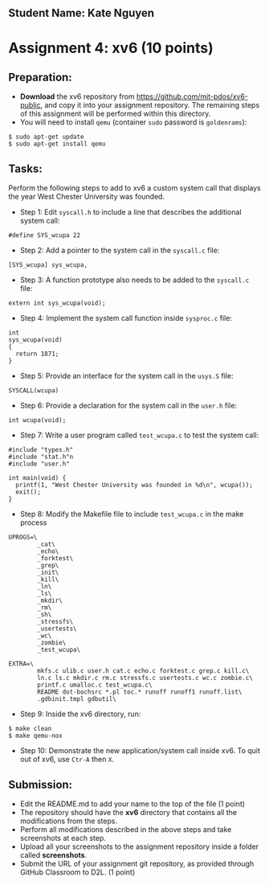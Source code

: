 ## Student Name: Kate Nguyen

# Assignment 4: xv6 (10 points)

## Preparation:

- **Download** the xv6 repository from https://github.com/mit-pdos/xv6-public, and copy it 
into your assignment repository. The remaining steps of this assignment will be performed within this 
directory.
- You will need to install `qemu` (container `sudo` password is `goldenrams`):

```
$ sudo apt-get update
$ sudo apt-get install qemu
```

## Tasks:

Perform the following steps to add to xv6 a custom system call that displays the year West Chester University was founded.   

- Step 1: Edit `syscall.h` to include a line that describes the additional system call:

```
#define SYS_wcupa 22
```

- Step 2: Add a pointer to the system call in the `syscall.c` file:

```
[SYS_wcupa] sys_wcupa,
```

- Step 3: A function prototype also needs to be added to the `syscall.c` file:

```
extern int sys_wcupa(void);
```

- Step 4: Implement the system call function inside `sysproc.c` file:

```
int
sys_wcupa(void)
{
  return 1871;
}
```

- Step 5: Provide an interface for the system call in the `usys.S` file:

```
SYSCALL(wcupa)
```

- Step 6: Provide a declaration for the system call in the `user.h` file:

```
int wcupa(void);
```

- Step 7: Write a user program called `test_wcupa.c` to test the system call:

```
#include "types.h"
#include "stat.h"n
#include "user.h"
 
int main(void) {
  printf(1, "West Chester University was founded in %d\n", wcupa());
  exit();
}
```

- Step 8: Modify the Makefile file to include `test_wcupa.c` in the make process

```
UPROGS=\
        _cat\
        _echo\
        _forktest\
        _grep\
        _init\
        _kill\
        _ln\
        _ls\
        _mkdir\
        _rm\
        _sh\
        _stressfs\
        _usertests\
        _wc\
        _zombie\
        _test_wcupa\

EXTRA=\
        mkfs.c ulib.c user.h cat.c echo.c forktest.c grep.c kill.c\
        ln.c ls.c mkdir.c rm.c stressfs.c usertests.c wc.c zombie.c\
        printf.c umalloc.c test_wcupa.c\
        README dot-bochsrc *.pl toc.* runoff runoff1 runoff.list\
        .gdbinit.tmpl gdbutil\
```

- Step 9: Inside the xv6 directory, run:

```
$ make clean
$ make qemu-nox
```

- Step 10: Demonstrate the new application/system call inside xv6. To quit out of xv6, use `Ctr-A` then `X`. 


## Submission:

- Edit the README.md to add your name to the top of the file (1 point)
- The repository should have the **xv6** directory that contains all the modifications from the steps. 
- Perform all modifications described in the above steps and take screenshots at each step. 
- Upload all your screenshots to the assignment repository inside a folder called **screenshots**. 
- Submit the URL of your assignment git repository, as provided through GitHub Classroom to D2L. (1 point)

